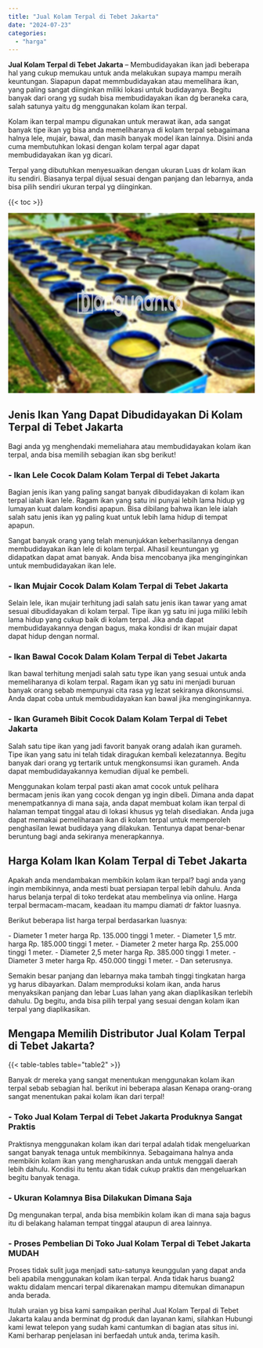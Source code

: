 ```yaml
---
title: "Jual Kolam Terpal di Tebet Jakarta"
date: "2024-07-23"
categories: 
  - "harga"
---
```


**Jual Kolam Terpal di Tebet Jakarta** – Membudidayakan ikan jadi beberapa hal yang cukup memukau untuk anda melakukan supaya mampu meraih keuntungan. Siapapun dapat memmbudidayakan atau memelihara ikan, yang paling sangat diinginkan miliki lokasi untuk budidayanya. Begitu banyak dari orang yg sudah bisa membudidayakan ikan dg beraneka cara, salah satunya yaitu dg menggunakan kolam ikan terpal.

Kolam ikan terpal mampu digunakan untuk merawat ikan, ada sangat banyak tipe ikan yg bisa anda memeliharanya di kolam terpal sebagaimana halnya lele, mujair, bawal, dan masih banyak model ikan lainnya. Disini anda cuma membutuhkan lokasi dengan kolam terpal agar dapat membudidayakan ikan yg dicari.

Terpal yang dibutuhkan menyesuaikan dengan ukuran Luas dr kolam ikan itu sendiri. Biasanya terpal dijual sesuai dengan panjang dan lebarnya, anda bisa pilih sendiri ukuran terpal yg diinginkan.

{{< toc >}}

![Jual Kolam Terpal di Tebet Jakarta](/images/jual-kolam-terpal-33.png)

## Jenis Ikan Yang Dapat Dibudidayakan Di Kolam Terpal di Tebet Jakarta

Bagi anda yg menghendaki memeliahara atau membudidayakan kolam ikan terpal, anda bisa memilih sebagian ikan sbg berikut!

### \- Ikan Lele Cocok Dalam Kolam Terpal di Tebet Jakarta

Bagian jenis ikan yang paling sangat banyak dibudidayakan di kolam ikan terpal ialah ikan lele. Ragam ikan yang satu ini punyai lebih lama hidup yg lumayan kuat dalam kondisi apapun. Bisa dibilang bahwa ikan lele ialah salah satu jenis ikan yg paling kuat untuk lebih lama hidup di tempat apapun.

Sangat banyak orang yang telah menunjukkan keberhasilannya dengan membudidayakan ikan lele di kolam terpal. Alhasil keuntungan yg didapatkan dapat amat banyak. Anda bisa mencobanya jika menginginkan untuk membudidayakan ikan lele.

### \- Ikan Mujair Cocok Dalam Kolam Terpal di Tebet Jakarta

Selain lele, ikan mujair terhitung jadi salah satu jenis ikan tawar yang amat sesuai dibudidayakan di kolam terpal. Tipe ikan yg satu ini juga miliki lebih lama hidup yang cukup baik di kolam terpal. Jika anda dapat membudidayakannya dengan bagus, maka kondisi dr ikan mujair dapat dapat hidup dengan normal.

### \- Ikan Bawal Cocok Dalam Kolam Terpal di Tebet Jakarta

Ikan bawal terhitung menjadi salah satu type ikan yang sesuai untuk anda memeliharanya di kolam terpal. Ragam ikan yg satu ini menjadi buruan banyak orang sebab mempunyai cita rasa yg lezat sekiranya dikonsumsi. Anda dapat coba untuk membudidayakan kan bawal jika menginginkannya.

### \- Ikan Gurameh Bibit Cocok Dalam Kolam Terpal di Tebet Jakarta

Salah satu tipe ikan yang jadi favorit banyak orang adalah ikan gurameh. Tipe ikan yang satu ini telah tidak diragukan kembali kelezatannya. Begitu banyak dari orang yg tertarik untuk mengkonsumsi ikan gurameh. Anda dapat membudidayakannya kemudian dijual ke pembeli.

Menggunakan kolam terpal pasti akan amat cocok untuk pelihara bermacam jenis ikan yang cocok dengan yg ingin dibeli. Dimana anda dapat menempatkannya di mana saja, anda dapat membuat kolam ikan terpal di halaman tempat tinggal atau di lokasi khusus yg telah disediakan. Anda juga dapat memakai pemeliharaan ikan di kolam terpal untuk memperoleh penghasilan lewat budidaya yang dilakukan. Tentunya dapat benar-benar beruntung bagi anda sekiranya menerapkannya.

## Harga Kolam Ikan Kolam Terpal di Tebet Jakarta

Apakah anda mendambakan membikin kolam ikan terpal? bagi anda yang ingin membikinnya, anda mesti buat persiapan terpal lebih dahulu. Anda harus belanja terpal di toko terdekat atau membelinya via online. Harga terpal bermacam-macam, keadaan itu mampu diamati dr faktor luasnya.

Berikut beberapa list harga terpal berdasarkan luasnya:

\- Diameter 1 meter harga Rp. 135.000 tinggi 1 meter. - Diameter 1,5 mtr. harga Rp. 185.000 tinggi 1 meter. - Diameter 2 meter harga Rp. 255.000 tinggi 1 meter. - Diameter 2,5 meter harga Rp. 385.000 tinggi 1 meter. - Diameter 3 meter harga Rp. 450.000 tinggi 1 meter. - Dan seterusnya.

Semakin besar panjang dan lebarnya maka tambah tinggi tingkatan harga yg harus dibayarkan. Dalam memproduksi kolam ikan, anda harus menyaksikan panjang dan lebar Luas lahan yang akan diaplikasikan terlebih dahulu. Dg begitu, anda bisa pilih terpal yang sesuai dengan kolam ikan terpal yang diaplikasikan.

## Mengapa Memilih Distributor Jual Kolam Terpal di Tebet Jakarta?

{{< table-tables table="table2" >}}

Banyak dr mereka yang sangat menentukan menggunakan kolam ikan terpal sebab sebagian hal. berikut ini beberapa alasan Kenapa orang-orang sangat menentukan pakai kolam ikan dari terpal!

### \- Toko Jual Kolam Terpal di Tebet Jakarta Produknya Sangat Praktis

Praktisnya menggunakan kolam ikan dari terpal adalah tidak mengeluarkan sangat banyak tenaga untuk membikinnya. Sebagaimana halnya anda membikin kolam ikan yang mengharuskan anda untuk menggali daerah lebih dahulu. Kondisi itu tentu akan tidak cukup praktis dan mengeluarkan begitu banyak tenaga.

### \- Ukuran Kolamnya Bisa Dilakukan Dimana Saja

Dg mengunakan terpal, anda bisa membikin kolam ikan di mana saja bagus itu di belakang halaman tempat tinggal ataupun di area lainnya.

### \- Proses Pembelian Di Toko Jual Kolam Terpal di Tebet Jakarta MUDAH

Proses tidak sulit juga menjadi satu-satunya keunggulan yang dapat anda beli apabila menggunakan kolam ikan terpal. Anda tidak harus buang2 waktu didalam mencari terpal dikarenakan mampu ditemukan dimanapun anda berada.

Itulah uraian yg bisa kami sampaikan perihal Jual Kolam Terpal di Tebet Jakarta kalau anda berminat dg produk dan layanan kami, silahkan Hubungi kami lewat telepon yang sudah kami cantumkan di bagian atas situs ini. Kami berharap penjelasan ini berfaedah untuk anda, terima kasih.
